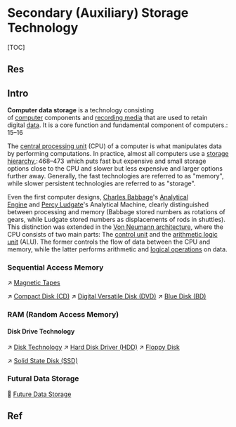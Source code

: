 # Secondary (Auxiliary) Storage Technology

[TOC]



## Res


## Intro
**Computer data storage** is a technology consisting of [computer](https://en.wikipedia.org/wiki/Computer "Computer") components and [recording media](https://en.wikipedia.org/wiki/Data_storage "Data storage") that are used to retain digital [data](https://en.wikipedia.org/wiki/Data_(computing) "Data (computing)"). It is a core function and fundamental component of computers.: 15–16 

The [central processing unit](https://en.wikipedia.org/wiki/Central_processing_unit "Central processing unit") (CPU) of a computer is what manipulates data by performing computations. In practice, almost all computers use a [storage hierarchy](https://en.wikipedia.org/wiki/Memory_hierarchy "Memory hierarchy"),: 468–473  which puts fast but expensive and small storage options close to the CPU and slower but less expensive and larger options further away. Generally, the fast technologies are referred to as "memory", while slower persistent technologies are referred to as "storage".

Even the first computer designs, [Charles Babbage](https://en.wikipedia.org/wiki/Charles_Babbage "Charles Babbage")'s [Analytical Engine](https://en.wikipedia.org/wiki/Analytical_Engine "Analytical Engine") and [Percy Ludgate](https://en.wikipedia.org/wiki/Percy_Ludgate "Percy Ludgate")'s Analytical Machine, clearly distinguished between processing and memory (Babbage stored numbers as rotations of gears, while Ludgate stored numbers as displacements of rods in shuttles). This distinction was extended in the [Von Neumann architecture](https://en.wikipedia.org/wiki/Von_Neumann_architecture "Von Neumann architecture"), where the CPU consists of two main parts: The [control unit](https://en.wikipedia.org/wiki/Control_unit "Control unit") and the [arithmetic logic unit](https://en.wikipedia.org/wiki/Arithmetic_logic_unit "Arithmetic logic unit") (ALU). The former controls the flow of data between the CPU and memory, while the latter performs arithmetic and [logical operations](https://en.wikipedia.org/wiki/Bitwise_operation "Bitwise operation") on data.


### Sequential Access Memory
↗ [Magnetic Tapes](Magnetic%20Media%20Secondary%20Memory/Magnetic%20Tapes.md)

↗ [Compact Disk (CD)](Optical%20Media%20Secondary%20Memory/Compact%20Disk%20(CD).md)
↗ [Digital Versatile Disk (DVD)](Optical%20Media%20Secondary%20Memory/Digital%20Versatile%20Disk%20(DVD).md)
↗ [Blue Disk (BD)](Optical%20Media%20Secondary%20Memory/Blue%20Disk%20(BD).md)

### RAM (Random Access Memory)
#### Disk Drive Technology
↗ [Disk Technology](💾%20Disk%20Technology/Disk%20Technology.md)
↗ [Hard Disk Driver (HDD)](Magnetic%20Media%20Secondary%20Memory/Hard%20Disk%20Driver%20(HDD).md)
↗ [Floppy Disk](Magnetic%20Media%20Secondary%20Memory/Floppy%20Disk.md)

↗ [Solid State Disk (SSD)](Circuit%20Based%20Secondary%20Memory/Solid%20State%20Disk%20(SSD).md)


### Futural Data Storage
📝 [Future Data Storage](Future%20Data%20Storage.md)



## Ref
[Computer data storage | Wikipedia]: https://en.wikipedia.org/wiki/Computer_data_storage


